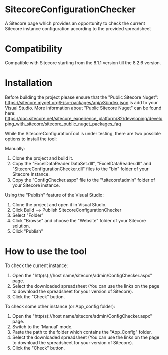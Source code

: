 # SitecoreConfigurationChecker
A Sitecore page which provides an opportunity to check the current Sitecore instance configuration according to the provided spreadsheet

# Compatibility
Compatible with Sitecore starting from the 8.1.1 version till the 8.2.6 version.

# Installation

Before building the project please ensure that the "Public Sitecore Nuget": https://sitecore.myget.org/F/sc-packages/api/v3/index.json is add to your Visual Studio. More information about "Public Sitecore Nuget" can be found here: https://doc.sitecore.net/sitecore_experience_platform/82/developing/developing_with_sitecore/sitecore_public_nuget_packages_faq

While the SitecoreConfigurationTool is under testing, there are two possible options to install the tool:

Manually:

1. Clone the project and build it.
2. Copy the "ExcelDataReader.DataSet.dll", "ExcelDataReader.dll" and "SitecoreConfigurationChecker.dll" files to the "bin" folder of your Sitecore Instance.
3. Copy the "ConfigChecker.aspx" file to the "\sitecore\admin" folder of your Sitecore instance.

Using the "Publish" feature of the Visual Studio:

1. Clone the project and open it in Visual Studio.
2. Click Build --> Publish SitecoreConfigurationChecker
3. Select "Folder"
4. Click "Browse" and choose the "Website" folder of your Sitecore solution.
5. Click "Publish" 

# How to use the tool

To check the current instance:

1. Open the "http(s)://host name/sitecore/admin/ConfigChecker.aspx" page.
2. Select the downloaded spreadsheet (You can use the links on the page to download the spreadsheet for your version of Sitecore).
3. Click the "Check" button.

To check some other instance (or App_config folder):

1. Open the "http(s)://host name/sitecore/admin/ConfigChecker.aspx" page.
2. Switch to the 'Manual' mode.
3. Paste the path to the folder which contains the "App_Config" folder.
3. Select the downloaded spreadsheet (You can use the links on the page to download the spreadsheet for your version of Sitecore).
4. Click the "Check" button.
